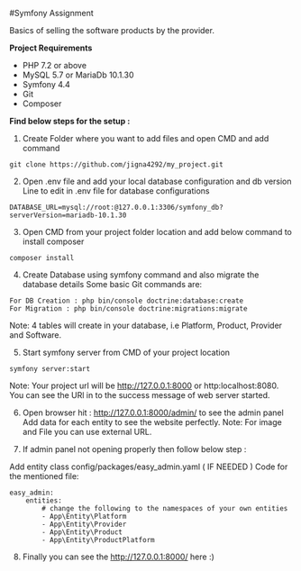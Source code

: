 #Symfony Assignment

Basics of selling the software products by the provider.

**Project Requirements**

* PHP 7.2 or above
* MySQL 5.7 or MariaDb 10.1.30
* Symfony 4.4
* Git
* Composer

**Find below steps for the setup :**

1) Create Folder where you want to add files and open CMD and add command
```
git clone https://github.com/jigna4292/my_project.git
```

2) Open .env file and add your local database configuration and db version
Line to edit in .env file for database configurations
```
DATABASE_URL=mysql://root:@127.0.0.1:3306/symfony_db?serverVersion=mariadb-10.1.30
```

3) Open CMD from your project folder location and add below command to install composer
```
composer install
```

4) Create Database using symfony command and also migrate the database details
Some basic Git commands are:
```
For DB Creation : php bin/console doctrine:database:create
For Migration : php bin/console doctrine:migrations:migrate
```
Note: 4 tables will create in your database, i.e Platform, Product, Provider and Software.

5) Start symfony server from CMD of your project location
```
symfony server:start
```
Note: Your project url will be http://127.0.0.1:8000 or http:localhost:8080. You can see the URl in to the success message of web server started. 

6) Open browser hit : http://127.0.0.1:8000/admin/ to see the admin panel
Add data for each entity to see the website perfectly. 
Note: For image and File you can use external URL. 

7)  If admin panel not opening properly then follow below step :

Add entity class config/packages/easy_admin.yaml ( IF NEEDED )
Code for the mentioned file:
```
easy_admin:
    entities:
        # change the following to the namespaces of your own entities
        - App\Entity\Platform
        - App\Entity\Provider
        - App\Entity\Product
        - App\Entity\ProductPlatform
```

8) Finally you can see the http://127.0.0.1:8000/ here :)

